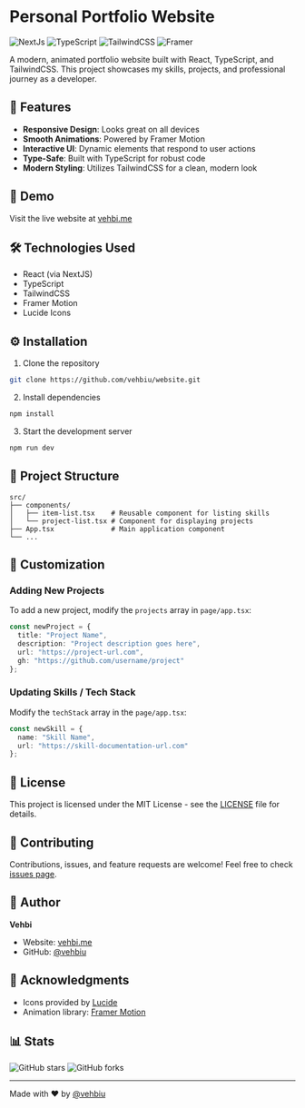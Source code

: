 # Personal Portfolio Website

![NextJs](https://img.shields.io/badge/Next-20232A?style=for-the-badge&logo=react&logoColor=61DAFB)
![TypeScript](https://img.shields.io/badge/TypeScript-007ACC?style=for-the-badge&logo=typescript&logoColor=white)
![TailwindCSS](https://img.shields.io/badge/Tailwind_CSS-38B2AC?style=for-the-badge&logo=tailwind-css&logoColor=white)
![Framer](https://img.shields.io/badge/Framer_Motion-0055FF?style=for-the-badge&logo=framer&logoColor=white)

A modern, animated portfolio website built with React, TypeScript, and TailwindCSS. This project showcases my skills, projects, and professional journey as a developer.

## 🌟 Features

- **Responsive Design**: Looks great on all devices
- **Smooth Animations**: Powered by Framer Motion
- **Interactive UI**: Dynamic elements that respond to user actions
- **Type-Safe**: Built with TypeScript for robust code
- **Modern Styling**: Utilizes TailwindCSS for a clean, modern look

## 🚀 Demo

Visit the live website at [vehbi.me](https://vehbi.me)

<!-- ![Website Preview](https://via.placeholder.com/800x400.png?text=Portfolio+Preview) -->

## 🛠️ Technologies Used

- React (via NextJS)
- TypeScript
- TailwindCSS
- Framer Motion
- Lucide Icons

## ⚙️ Installation

1. Clone the repository
```bash
git clone https://github.com/vehbiu/website.git
```

2. Install dependencies
```bash
npm install
```

3. Start the development server
```bash
npm run dev
```

## 📁 Project Structure

```
src/
├── components/
│   ├── item-list.tsx    # Reusable component for listing skills
│   └── project-list.tsx # Component for displaying projects
├── App.tsx              # Main application component
└── ...
```

## 🎨 Customization

### Adding New Projects

To add a new project, modify the `projects` array in `page/app.tsx`:

```typescript
const newProject = {
  title: "Project Name",
  description: "Project description goes here",
  url: "https://project-url.com",
  gh: "https://github.com/username/project"
};
```

### Updating Skills / Tech Stack

Modify the `techStack` array in the `page/app.tsx`:

```typescript
const newSkill = {
  name: "Skill Name",
  url: "https://skill-documentation-url.com"
};
```

## 📝 License

This project is licensed under the MIT License - see the [LICENSE](LICENSE) file for details.

## 🤝 Contributing

Contributions, issues, and feature requests are welcome! Feel free to check [issues page](https://github.com/vehbiu/website/issues).

## 👤 Author

**Vehbi**

- Website: [vehbi.me](https://vehbi.me)
- GitHub: [@vehbiu](https://github.com/vehbiu)

## 🙏 Acknowledgments

- Icons provided by [Lucide](https://lucide.dev/)
- Animation library: [Framer Motion](https://www.framer.com/motion/)

## 📊 Stats

![GitHub stars](https://img.shields.io/github/stars/vehbiu/website?style=social)
![GitHub forks](https://img.shields.io/github/forks/vehbiu/website?style=social)

---

Made with ❤️ by [@vehbiu](https://github.com/vehbiu)